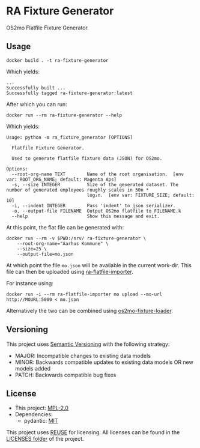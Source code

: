<!--
SPDX-FileCopyrightText: 2021 Magenta ApS <https://magenta.dk>
SPDX-License-Identifier: MPL-2.0
-->


# RA Fixture Generator

OS2mo Flatfile Fixture Generator.

## Usage
```
docker build . -t ra-fixture-generator
```
Which yields:
```
...
Successfully built ...
Successfully tagged ra-fixture-generator:latest
```
After which you can run:
```
docker run --rm ra-fixture-generator --help
```
Which yields:
```
Usage: python -m ra_fixture_generator [OPTIONS]

  Flatfile Fixture Generator.

  Used to generate flatfile fixture data (JSON) for OS2mo.

Options:
  --root-org-name TEXT        Name of the root organisation.  [env var: ROOT_ORG_NAME; default: Magenta Aps]
  -s, --size INTEGER          Size of the generated dataset. The number of generated employees roughly scales in 50n *
                              log₂n.  [env var: FIXTURE_SIZE; default: 10]
  -i, --indent INTEGER        Pass 'indent' to json serializer.
  -o, --output-file FILENAME  Output OS2mo flatfile to FILENAME.k
  --help                      Show this message and exit.
```
At this point, the flat file can be generated with:
```
docker run --rm -v $PWD:/srv/ ra-fixture-generator \
    --root-org-name="Aarhus Kommune" \
    --size=25 \
    --output-file=mo.json
```
At which point the file `mo.json` will be available in the current work-dir.
This file can then be uploaded using [ra-flatfile-importer](https://git.magenta.dk/rammearkitektur/ra-flatfile-importer).

For instance using:
```
docker run -i --rm ra-flatfile-importer mo upload --mo-url http://MOURL:5000 < mo.json
```

Alternatively the two can be combined using [os2mo-fixture-loader](https://git.magenta.dk/rammearkitektur/os2mo-fixture-loader).


## Versioning
This project uses [Semantic Versioning](https://semver.org/) with the following strategy:
- MAJOR: Incompatible changes to existing data models
- MINOR: Backwards compatible updates to existing data models OR new models added
- PATCH: Backwards compatible bug fixes

<!--
## Getting Started

TODO: README section missing!

### Prerequisites


TODO: README section missing!

### Installing

TODO: README section missing!

## Running the tests

TODO: README section missing!

## Deployment

TODO: README section missing!

## Built With

TODO: README section missing!

## Authors

Magenta ApS <https://magenta.dk>

TODO: README section missing!
-->
## License
- This project: [MPL-2.0](LICENSES/MPL-2.0.txt)
- Dependencies:
  - pydantic: [MIT](LICENSES/MIT.txt)

This project uses [REUSE](https://reuse.software) for licensing. All licenses can be found in the [LICENSES folder](LICENSES/) of the project.
